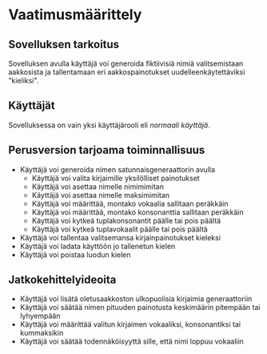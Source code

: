 # Vaatimusmäärittely
## Sovelluksen tarkoitus
Sovelluksen avulla käyttäjä voi generoida fiktiivisiä nimiä valitsemistaan aakkosista ja tallentamaan eri aakkospainotukset uudelleenkäytettäviksi "kieliksi".

## Käyttäjät
Sovelluksessa on vain yksi käyttäjärooli eli *normaali käyttäjä*.

## Perusversion tarjoama toiminnallisuus
- Käyttäjä voi generoida nimen satunnaisgeneraattorin avulla
    - Käyttäjä voi valita kirjaimille yksilölliset painotukset
    - Käyttäjä voi asettaa nimelle nimimimitan
    - Käyttäjä voi asettaa nimelle maksimimitan
    - Käyttäjä voi määrittää, montako vokaalia sallitaan peräkkäin
    - Käyttäjä voi määrittää, montako konsonanttia sallitaan peräkkäin
    - Käyttäjä voi kytkeä tuplakonsonantit päälle tai pois päältä
    - Käyttäjä voi kytkeä tuplavokaalit päälle tai pois päältä
- Käyttäjä voi tallentaa valitsemansa kirjainpainotukset kieleksi
- Käyttäjä voi ladata käyttöön jo tallenetun kielen
- Käyttäjä voi poistaa luodun kielen

## Jatkokehittelyideoita
- Käyttäjä voi lisätä oletusaakkoston ulkopuolisia kirjaimia generaattoriin
- Käyttäjä voi säätää nimen pituuden painotusta keskimäärin pitempään tai lyhyempään
- Käyttäjä voi määrittää valitun kirjaimen vokaaliksi, konsonantiksi tai kummaksikin
- Käyttäjä voi säätää todennäköisyyttä sille, että nimi loppuu vokaaliin